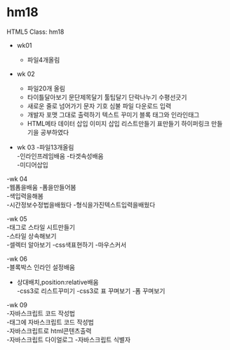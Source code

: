 # hm18
HTML5 Class: hm18

- wk01
  - 파일4개올림

- wk 02 
  - 파일20개 올림
  - 타이틀달아보기 문단제목달기 툴팁달기 단락나누기 수평선긋기
  - 새로운 줄로 넘어가기 문자 기호 심불 파일 다운로드 입력
  - 개발자 포맷 그대로 출력하기 텍스트 꾸미기 블록 태그와 인라인태그
  - HTML메타 데이터 삽입 이미지 삽입 리스트만들기 표만들기 하이퍼링크 만들기을 공부하였다
  
- wk 03 
-파일13개올림  
-인라인프레임배움 
 -타겟속성배움  
 -미디어삽입 
   
 
 -wk 04  
 -웹폼을배움 
 -폼을만들어봄  
 -색입력을해봄  
 -시간정보수정법을배웠다 
 -형식을가진텍스트입력을배웠다
 
-wk 05  
-태그로 스타일 시트만들기  
-스타일 상속해보기  
-셀렉터 알아보기 
-css색표현하기 
-마우스커서  

-wk 06  
-블록박스 인라인 설정배움  
- 상대배치,position:relative배움  
-css3로 리스트꾸미기 
-css3로 표 꾸며보기 
-폼 꾸며보기 

-wk 09  
-자바스크립트 코드 작성법  
-태그에 자바스크립트 코드 작성법  
-자바스크립트로 html콘텐츠출력  
-자바스크립트 다이얼로그 
-자바스크립트 식별자


     
